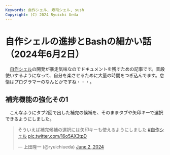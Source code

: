 ```yaml
---
Keywords: 自作シェル, 寿司シェル, sush
Copyright: (C) 2024 Ryuichi Ueda
---
```


# 自作シェルの進捗とBashの細かい話（2024年6月2日）

　[自作シェル](/?page=rusty_bash)の開発が暴走気味なのでドキュメントを残すための記事です。普段使いするようになって、自分を楽させるために大量の時間をつぎ込んでます。怠惰はプログラマーのなんとかですね・・・。


## 補完機能の強化その1

　こんなふうにタブ2回で出した補完の候補を、そのままタブや矢印キーで選択できるようにしました。

<blockquote class="twitter-tweet" data-media-max-width="560"><p lang="ja" dir="ltr">そういえば補完候補の選択には矢印キーも使えるようにしました <a href="https://twitter.com/hashtag/%E8%87%AA%E4%BD%9C%E3%82%B7%E3%82%A7%E3%83%AB?src=hash&amp;ref_src=twsrc%5Etfw">#自作シェル</a> <a href="https://t.co/16o5AX3tpD">pic.twitter.com/16o5AX3tpD</a></p>&mdash; 上田隆一 (@ryuichiueda) <a href="https://twitter.com/ryuichiueda/status/1797202651131871529?ref_src=twsrc%5Etfw">June 2, 2024</a></blockquote> <script async src="https://platform.twitter.com/widgets.js" charset="utf-8"></script>
